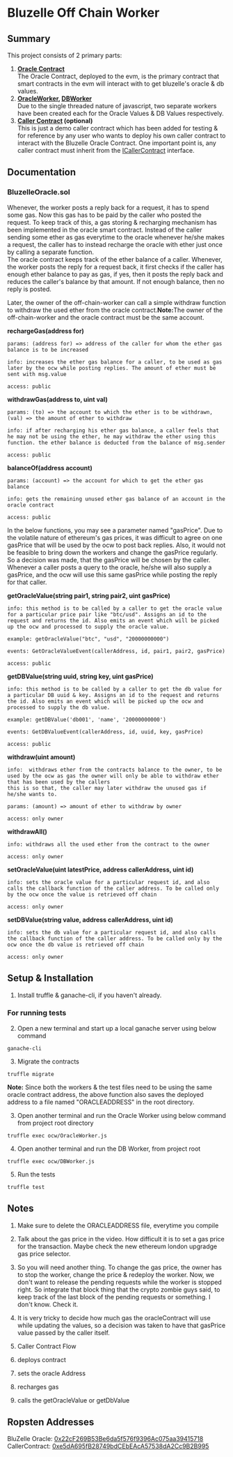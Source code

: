 # Bluzelle Off Chain Worker

## Summary
This project consists of 2 primary parts:
1. <strong>[Oracle Contract](https://github.com/realdiganta/bluezelle-evm-bridge/blob/main/contracts/BluzelleOracle.sol)</strong><br>
The Oracle Contract, deployed to the evm, is the primary contract that smart contracts in the evm will interact with to get bluzelle's oracle & db values.
2. <strong>[OracleWorker](https://github.com/realdiganta/bluezelle-evm-bridge/blob/main/ocw/OracleWorker.js), [DBWorker](https://github.com/realdiganta/bluezelle-evm-bridge/blob/main/ocw/DBWorker.js)</strong><br>
Due to the single threaded nature of javascript, two separate workers have been created each for the Oracle Values & DB Values respectively.
3. <strong>[Caller Contract](https://github.com/realdiganta/bluezelle-evm-bridge/blob/main/contracts/CallerContract.sol) (optional)</strong><br>
This is just a demo caller contract which has been added for testing & for reference by any user who wants to deploy his own caller contract to interact with the Bluzelle Oracle Contract. One important point is, any caller contract must inherit from the [ICallerContract](https://github.com/realdiganta/bluezelle-evm-bridge/blob/main/contracts/interfaces/ICallerContract.sol) interface.

## Documentation

### BluzelleOracle.sol

Whenever, the worker posts a reply back for a request, it has to spend some gas. Now this gas has to be paid by the caller who posted the request. To keep track of this, a gas storing & recharging mechanism has been implemented in the oracle smart contract. Instead of the caller sending some ether as gas everytime to the oracle whenever he/she makes a request, the caller has to instead recharge the oracle with ether just once by calling a separate function. <br>
The oracle contract keeps track of the ether balance of a caller. Whenever, the worker posts the reply for a request back, it first checks if the caller has enough ether balance to pay as gas, if yes, then it posts the reply back and reduces the caller's balance by that amount. If not enough balance, then no reply is posted.

Later, the owner of the off-chain-worker can call a simple withdraw function to withdraw the used ether from the oracle contract.<strong>Note:</strong>The owner of the off-chain-worker and the oracle contract must be the same account.<br>

<strong>rechargeGas(address for)</strong>
```
params: (address for) => address of the caller for whom the ether gas balance is to be increased

info: increases the ether gas balance for a caller, to be used as gas later by the ocw while posting replies. The amount of ether must be sent with msg.value

access: public
```

<strong>withdrawGas(address to, uint val)</strong>
```
params: (to) => the account to which the ether is to be withdrawn, (val) => the amount of ether to withdraw

info: if after recharging his ether gas balance, a caller feels that he may not be using the ether, he may withdraw the ether using this function. the ether balance is deducted from the balance of msg.sender

access: public
```

<strong>balanceOf(address account)</strong>
```
params: (account) => the account for which to get the ether gas balance

info: gets the remaining unused ether gas balance of an account in the oracle contract

access: public
```

In the below functions, you may see a parameter named "gasPrice". Due to the volatile nature of ethereum's gas prices, it was difficult to agree on one gasPrice that will be used by the ocw to post back replies. Also, it would not be feasible to bring down the workers and change the gasPrice regularly. So a decision was made, that the gasPrice will be chosen by the caller. Whenever a caller posts a query to the oracle, he/she will also supply a gasPrice, and the ocw will use this same gasPrice while posting the reply for that caller.

<strong>getOracleValue(string pair1, string pair2, uint gasPrice)</strong>
```
info: this method is to be called by a caller to get the oracle value for a particular price pair like "btc/usd". Assigns an id to the request and returns the id. Also emits an event which will be picked up the ocw and processed to supply the oracle value.

example: getOracleValue("btc", "usd", "20000000000")

events: GetOracleValueEvent(callerAddress, id, pair1, pair2, gasPrice)

access: public
```

<strong>getDBValue(string uuid, string key, uint gasPrice)</strong>
```
info: this method is to be called by a caller to get the db value for a particular DB uuid & key. Assigns an id to the request and returns the id. Also emits an event which will be picked up the ocw and processed to supply the db value.

example: getDBValue('db001', 'name', '20000000000')

events: GetDBValueEvent(callerAddress, id, uuid, key, gasPrice)

access: public
```

<strong>withdraw(uint amount)</strong>
```
info:  withdraws ether from the contracts balance to the owner, to be used by the ocw as gas the owner will only be able to withdraw ether that has been used by the callers
this is so that, the caller may later withdraw the unused gas if he/she wants to.

params: (amount) => amount of ether to withdraw by owner

access: only owner
```

<strong>withdrawAll()</strong>
```
info: withdraws all the used ether from the contract to the owner

access: only owner
```

<strong>setOracleValue(uint latestPrice, address callerAddress, uint id)</strong>
```
info: sets the oracle value for a particular request id, and also calls the callback function of the caller address. To be called only by the ocw once the value is retrieved off chain

access: only owner
```

<strong>setDBValue(string value, address callerAddress, uint id)</strong>
```
info: sets the db value for a particular request id, and also calls the callback function of the caller address. To be called only by the ocw once the db value is retrieved off chain

access: only owner
```

## Setup & Installation
1. Install truffle & ganache-cli, if you haven't already.

### For running tests
2. Open a new terminal and start up a local ganache server using below command
```
ganache-cli
```
3. Migrate the contracts
```
truffle migrate
```
<strong>Note:</strong> Since both the workers & the test files need to be using the same oracle contract address, the above function also saves the deployed address to a file named "ORACLEADDRESS" in the root directory. <br>

3. Open another terminal and run the Oracle Worker using below command from project root directory
```
truffle exec ocw/OracleWorker.js
```
4. Open another terminal and run the DB Worker, from project root
```
truffle exec ocw/DBWorker.js
```
5. Run the tests
```
truffle test
```

## Notes
1. Make sure to delete the ORACLEADDRESS file, everytime you compile 
2. Talk about the gas price in the video. How difficult it is to set a gas price for the transaction. Maybe check the new ethereum london upgradge gas price selector.
3. So you will need another thing. To change the gas price, the owner has to stop the worker, change the price & redeploy the worker. Now, we don't want to release the pending requests while the worker is stopped right. So integrate that block thing that the crypto zombie guys said, to keep track of the last block of the pending requests or something. I don't know. Check it.

4. It is very tricky to decide how much gas the oracleContract will use while updating the values, so a decision was taken to have that gasPrice value passed by the caller itself.

2. Caller Contract Flow
  1. deploys contract
  2. sets the oracle Address
  3. recharges gas 
  4. calls the getOracleValue or getDbValue


## Ropsten Addresses
BluZelle Oracle: [0x22cF269B53Be6da5f576f9396Ac075aa39415718](https://ropsten.etherscan.io/address/0x22cF269B53Be6da5f576f9396Ac075aa39415718)<br>
CallerContract:  [0xe5dA695fB28749bdCEbEAcA57538dA2Cc9B2B995](https://ropsten.etherscan.io/address/0xe5dA695fB28749bdCEbEAcA57538dA2Cc9B2B995)